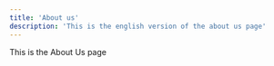 ```yaml
---
title: 'About us'
description: 'This is the english version of the about us page'
---
```


This is the About Us page
